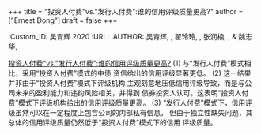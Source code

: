 +++
title = "投资人付费\"vs.\"发行人付费\":谁的信用评级质量更高?"
author = ["Ernest Dong"]
draft = false
+++

:Custom_ID: 吴育辉 2020
:URL:
:AUTHOR: 吴育辉, , 翟玲玲, , 张润楠, , & 魏志华,

[投资人付费"vs."发行人付费":谁的信用评级质量更高?](/ox-hugo/“投资人付费”vs.“发行人付费”_谁的信用评级质量更高__吴育辉.pdf)
 (1) 与“发行人付费”模式相比，采用“投资人付费”模式的中债 资信给出的信用评级显著更低。
 (2) 这一结果并非由于“投资人付费”模式下评级机构 主观刻意地压低信用评级导致，而是与公司未来的盈利能力和违约风险相关，并得到 债券投资人认可。这表明“投资人付费”模式下评级机构给出的信用评级质量更高。
 (3) “发行人付费”模式下，信用评级虽然可以在一定程度上包含公司的内部私有信息， 但由于独立性缺失问题，其总体的信用评级质量仍然低于“投资人付费”模式下的信用 评级质量。